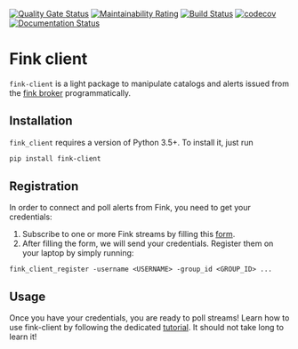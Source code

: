 [![Quality Gate Status](https://sonarcloud.io/api/project_badges/measure?project=astrolabsoftware_fink-client&metric=alert_status)](https://sonarcloud.io/dashboard?id=astrolabsoftware_fink-client) [![Maintainability Rating](https://sonarcloud.io/api/project_badges/measure?project=astrolabsoftware_fink-client&metric=sqale_rating)](https://sonarcloud.io/dashboard?id=astrolabsoftware_fink-client)
[![Build Status](https://travis-ci.org/astrolabsoftware/fink-client.svg?branch=master)](https://travis-ci.org/astrolabsoftware/fink-client)
[![codecov](https://codecov.io/gh/astrolabsoftware/fink-client/branch/master/graph/badge.svg)](https://codecov.io/gh/astrolabsoftware/fink-client) [![Documentation Status](https://readthedocs.org/projects/fink-broker/badge/?version=latest)](https://fink-broker.readthedocs.io/en/latest/?badge=latest)

# Fink client

`fink-client` is a light package to manipulate catalogs and alerts issued from the [fink broker](https://github.com/astrolabsoftware/fink-broker) programmatically.

## Installation

`fink_client` requires a version of Python 3.5+. To install it, just run

```bash
pip install fink-client
```

## Registration

In order to connect and poll alerts from Fink, you need to get your credentials:

1. Subscribe to one or more Fink streams by filling this [form](https://forms.gle/2td4jysT4e9pkf889).
2. After filling the form, we will send your credentials. Register them on your laptop by simply running:
  ```
  fink_client_register -username <USERNAME> -group_id <GROUP_ID> ...
  ```

## Usage

Once you have your credentials, you are ready to poll streams! Learn how to use fink-client by following the dedicated [tutorial](https://github.com/astrolabsoftware/fink-client-tutorial). It should not take long to learn it!
